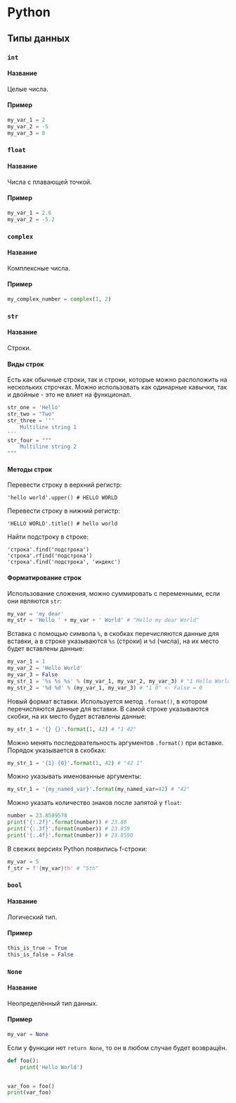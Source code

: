 # Python
## Типы данных

### `int`
#### Название
Целые числа.
#### Пример 
```python
my_var_1 = 2
my_var_2 = -5
my_var_3 = 0
```

### `float`
#### Название
Числа с плавающей точкой.
#### Пример
```python
my_var_1 = 2.6
my_var_2 = -5.2
```

### `complex`
#### Название
Комплексные числа.
#### Пример
```python
my_complex_number = complex(1, 2)
```

### `str`
#### Название
Строки.
#### Виды строк
Есть как обычные строки, так и строки, которые можно расположить на нескольких строчках.
Можно использовать как одинарные кавычки, так и двойные - это не влиет на функционал.
```python
str_one = 'Hello'
str_two = "Two"
str_three = '''
    Multiline string 1
'''
str_four = """
    Multiline string 2
"""
```
#### Методы строк
Перевести строку в верхний регистр:
```python3
'hello world'.upper() # HELLO WORLD
```
Перевести строку в нижний регистр:
```python3
'HELLO WORLD'.title() # hello world
```
Найти подстроку в строке:
```python3
'строка'.find('подстрока')
'строка'.rfind('подстрока')
'строка'.find('подстрока', 'индекс')
```
#### Форматирование строк
Использование сложения, можно суммировать с переменными, если они являются `str`:
```python
my_var = 'my dear'
my_str = 'Hello ' + my_var + ' World' # "Hello my dear World"
```
Вставка с помощью символа `%`, в скобках перечисляются данные для вставки, а в строке
указываются `%s` (строки) и `%d` (числа), на их место будет вставлены данные:
```python
my_var_1 = 1
my_var_2 = 'Hello World'
my_var_3 = False
my_str_1 = '%s %s %s' % (my_var_1, my_var_2, my_var_3) # "1 Hello World False"
my_str_2 = '%d %d' % (my_var_1, my_var_3) # "1 0" <- False = 0
```
Новый формат вставки. Используется метод `.format()`, в котором перечисляются данные для вставки.
В самой строке указываются скобки, на их место будет вставлены данные:
```python
my_str_1 = '{} {}'.format(1, 42) # "1 42"
```
Можно менять последовательность аргументов `.format()` при вставке. Порядок указывается в скобках:
```python
my_str_1 = '{1} {0}'.format(1, 42) # "42 1"
```
Можно указывать именованные аргументы:
```python
my_str_1 = '{my_named_var}'.format(my_named_var=42) # "42"
```
Можно указать количество знаков после запятой у `float`:
```python
number = 23.8589578
print('{:.2f}'.format(number)) # 23.86 
print('{:.3f}'.format(number)) # 23.859
print('{:.4f}'.format(number)) # 23.8590 
```
В свежих версиях Python появились f-строки:
```python
my_var = 5
f_str = f'{my_var}th' # "5th"
```

### `bool`
#### Название
Логический тип.
#### Пример
```python
this_is_true = True
this_is_false = False
```

### `None`
#### Название
Неопределённый тип данных.
#### Пример
```python
my_var = None
```
Если у функции нет `return None`, то он в любом случае будет возвращён.
```python
def foo():
    print('Hello World')


var_foo = foo()
print(var_foo)
```

